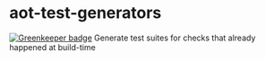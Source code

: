 # aot-test-generators

[![Greenkeeper badge](https://badges.greenkeeper.io/ember-cli/aot-test-generators.svg)](https://greenkeeper.io/)
Generate test suites for checks that already happened at build-time
